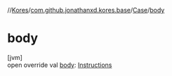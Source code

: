 //[Kores](../../../index.md)/[com.github.jonathanxd.kores.base](../index.md)/[Case](index.md)/[body](body.md)

# body

[jvm]\
open override val [body](body.md): [Instructions](../../com.github.jonathanxd.kores/-instructions/index.md)
